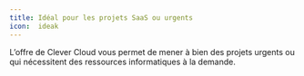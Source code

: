 ```yaml
---
title: Idéal pour les projets SaaS ou urgents
icon:  ideak
---
```

L’offre de Clever Cloud vous permet de mener à bien des projets urgents ou qui
nécessitent des ressources informatiques à la demande.
